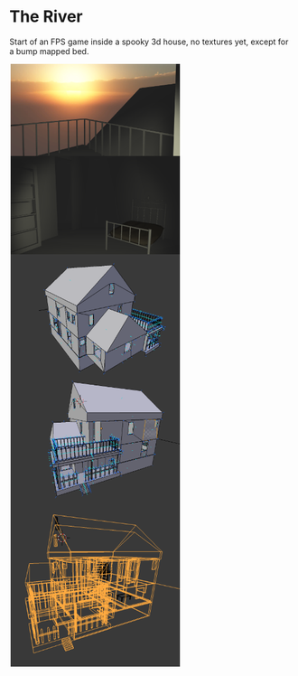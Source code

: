 # The River
Start of an FPS game inside a spooky 3d house, no textures yet, except for a bump mapped bed.

<img src="unitySC1.png" width="300" align="left" hspace="2">
<img src="unitySC2.png" width="300" align="left" hspace="2">
<img src="blenderSC1.png" width="300" align="left" hspace="2">
<img src="blenderSC2.png" width="300" align="left" hspace="2">
<img src="blenderSC3.png" width="300" align="left" hspace="2">

